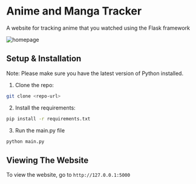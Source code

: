 # Anime and Manga Tracker
A website for tracking anime that you watched using the Flask framework

![homepage](https://github.com/rtorc777/anime-tracker-flask/assets/133179555/4cfac79b-ba57-4d98-a147-ce43066b0b3d)

## Setup & Installation

Note: Please make sure you have the latest version of Python installed.

1) Clone the repo:
```bash
git clone <repo-url>
```


2) Install the requirements:
```bash
pip install -r requirements.txt
```


3) Run the main.py file
```bash
python main.py
```

## Viewing The Website

To view the website, go to `http://127.0.0.1:5000`

